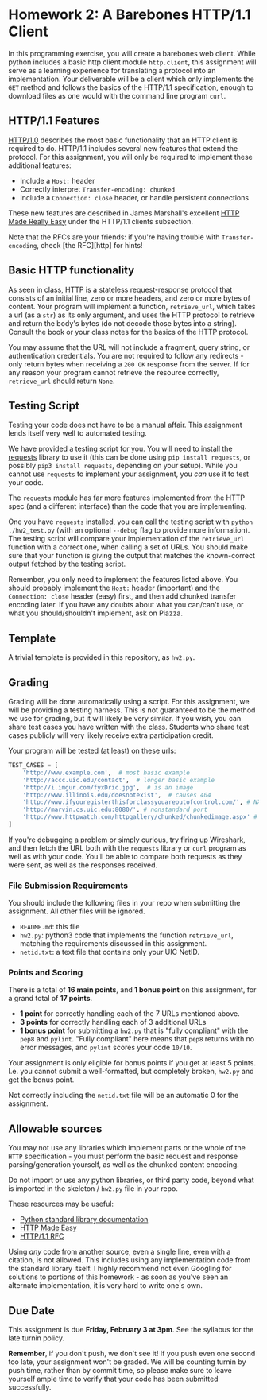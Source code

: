 # Homework 2: A Barebones HTTP/1.1 Client

In this programming exercise, you will create a barebones web client. While
python includes a basic http client module `http.client`, this assignment will
serve as a learning experience for translating a protocol into an
implementation. Your deliverable will be a client which only implements the
`GET` method and follows the basics of the HTTP/1.1 specification, enough to
download files as one would with the command line program `curl`.

## HTTP/1.1 Features

[HTTP/1.0](https://tools.ietf.org/search/rfc1945) describes the most basic
functionality that an HTTP client is required to do. HTTP/1.1 includes several
new features that extend the protocol. For this assignment, you will only be
required to implement these additional features:

  * Include a `Host:` header
  * Correctly interpret `Transfer-encoding: chunked`
  * Include a `Connection: close` header, or handle persistent connections

These new features are described in James Marshall's excellent [HTTP Made Really Easy](https://www.jmarshall.com/easy/http/#http1.1clients) under the HTTP/1.1
clients subsection.

Note that the RFCs are your friends: if you're having trouble with
`Transfer-encoding`, check [the RFC][http] for hints!


## Basic HTTP functionality

As seen in class, HTTP is a stateless request-response protocol that consists
of an initial line, zero or more headers, and zero or more bytes of content.
Your program will implement a function, `retrieve_url`, which takes a url (as
a `str`) as its only argument, and uses the HTTP protocol to retrieve and
return the body's bytes (do not decode those bytes into a string). Consult
the book or your class notes for the basics of the HTTP protocol.

You may assume that the URL will not include a fragment, query string, or
authentication credentials. You are not required to follow any redirects -
only return bytes when receiving a `200 OK` response from the server. If for
any reason your program cannot retrieve the resource correctly, `retrieve_url`
should return `None`.


## Testing Script

Testing your code does not have to be a manual affair. This assignment lends
itself very well to automated testing.

We have provided a testing script for you. You will need to install the
[requests](http://docs.python-requests.org/en/master/) library to use it
(this can be done using `pip install requests`, or possibly
  `pip3 install requests`, depending on your setup). While you cannot
use `requests` to implement your assignment, you _can_ use it to test your code.

The `requests` module has far more features implemented from the HTTP spec
(and a different interface) than the code that you are implementing.

One you have `requests` installed, you can call the testing script with
`python ./hw2_test.py` (with an optional `--debug` flag to provide more
information).  The testing script will compare your implementation of the
`retrieve_url` function with a correct one, when calling a set of URLs.
You should make sure that your function is giving the output that
matches the known-correct output fetched by the testing script.

Remember, you only need to implement the features listed above. You should
probably implement the `Host:` header (important) and the `Connection: close`
header (easy) first, and then add chunked transfer encoding later. If you
have any doubts about what you can/can't use, or what you should/shouldn't
implement, ask on Piazza.


## Template

A trivial template is provided in this repository, as `hw2.py`.

## Grading

Grading will be done automatically using a script. For this assignment, we will
be providing a testing harness.  This is not guaranteed to be the method we use
for grading, but it will likely be very similar. If you wish, you can share
test cases you have written with the class. Students who share test cases
publicly will very likely receive extra participation credit.

Your program will be tested (at least) on these urls:

```python
TEST_CASES = [
    'http://www.example.com',  # most basic example
    'http://accc.uic.edu/contact',  # longer basic example
    'http://i.imgur.com/fyxDric.jpg',  # is an image
    'http://www.illinois.edu/doesnotexist',  # causes 404
    'http://www.ifyouregisterthisforclassyouareoutofcontrol.com/', # NXDOMAIN
    'http://marvin.cs.uic.edu:8080/', # nonstandard port
    'http://www.httpwatch.com/httpgallery/chunked/chunkedimage.aspx' # chunked encoding
]
```

If you're debugging a problem or simply curious, try firing up Wireshark, and
then fetch the URL both with the `requests` library or `curl` program as
well as with your code.  You'll be able to compare both requests as they
were sent, as well as the responses received.

### File Submission Requirements

You should include the following files in your repo when submitting the
assignment.  All other files will be ignored.

  * `README.md`: this file
  * `hw2.py`: python3 code that implements the function `retrieve_url`, matching
    the requirements discussed in this assignment.
  * `netid.txt`: a text file that contains only your UIC NetID.


### Points and Scoring
There is a total of **16 main points**, and **1 bonus point** on this
assignment, for a grand total of **17 points**.

  * **1 point** for correctly handling each of the 7 URLs mentioned above.
  * **3 points** for correctly handling each of 3 additional URLs
  * **1 bonus point** for submitting a `hw2.py` that is "fully compliant" with
    the `pep8` and `pylint`.  "Fully compliant" here means that `pep8` returns
    with no error messages, and `pylint` scores your code `10/10`.

Your assignment is only eligible for bonus points if you get at least 5
points.  I.e. you cannot submit a well-formatted, but completely broken,
`hw2.py` and get the bonus point.

Not correctly including the `netid.txt` file will be an automatic 0 for
the assignment.

## Allowable sources

You may not use any libraries which implement parts or the whole of the `HTTP`
specification - you must perform the basic request and response
parsing/generation yourself, as well as the chunked content encoding.

Do not import or use any python libraries, or third party code, beyond
what is imported in the skeleton / `hw2.py` file in your repo.

These resources may be useful:
  * [Python standard library documentation](https://docs.python.org/3/library/)
  * [HTTP Made Easy](https://www.jmarshall.com/easy/http/)
  * [HTTP/1.1 RFC](https://www.ietf.org/rfc/rfc2616.txt)

Using _any_ code from another source, even a single line, even with a citation,
is not allowed. This includes using any implementation code from the standard
library itself. I highly recommend not even Googling for solutions to portions
of this homework - as soon as you've seen an alternate implementation, it is
very hard to write one's own.

## Due Date
This assignment is due **Friday, February 3 at 3pm**. See the syllabus for the
late turnin policy.

**Remember**, if you don't push, we don't see it! If you push even one second
too late, your assignment won't be graded. We will be counting turnin by
push time, rather than by commit time, so please make sure to leave yourself
ample time to verify that your code has been submitted successfully.
